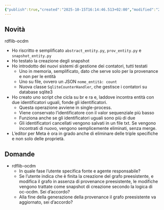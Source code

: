```yaml
---
{"publish":true,"created":"2025-10-15T16:14:46.513+02:00","modified":"2023-02-07T12:00:00.000+01:00","cssclasses":""}
---
```



## Novità

rdflib-ocdm

- Ho riscritto e semplificato `abstract_entity.py`, `prov_entity.py` e `snapshot_entity.py`
- Ho testato la creazione degli snapshot
- Ho introdotto dei nuovi sistemi di gestione dei contatori, tutti testati
    - Uno in memoria, semplificato, dato che serve solo per la provenance e non per le entità
    - Uno su file, ovvero un JSON `nome_entità: count`
    - Nuova classe `SqliteCounterHandler`, che gestisce i contatori su database sqlite3
- Ho creato uno script che cicla su br e ra e, laddove incontra entità con due identificatori uguali, fonde gli identificatori.
    - Questa operazione avviene in single-process.
    - Viene conservato l’identificatore con il valor sequenziale più basso
    - Funziona anche se gli identificatori uguali sono più di due
    - Gli identificatori cancellati vengono salvati in un file txt. Se vengono incontrati di nuovo, vengono semplicemente eliminati, senza merge.
- L’editor per Meta è ora in grado anche di eliminare delle triple specifiche e non solo delle proprietà.

## Domande

- rdflib-ocdm
    - In quale fase l’utente specifica fonte e agente responsabile?
    - Se l’utente indica che è finita la creazione del grafo preesistente, e modifica il grafo in assenza di provenance preesistente, le modifiche vengono trattate come snapshot di creazione secondo la logica di oc-ocdm. Sei d’accordo?
    - Alla fine della generazione della provenance il grafo preesistente va aggiornato, sei d’accordo?